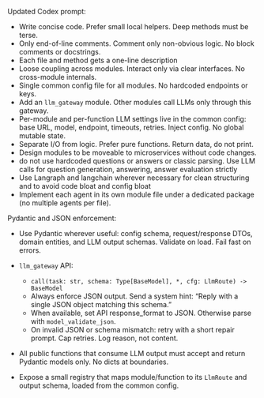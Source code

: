 Updated Codex prompt:

- Write concise code. Prefer small local helpers. Deep methods must be terse.
- Only end-of-line comments. Comment only non-obvious logic. No block comments or docstrings.
- Each file and method gets a one-line description
- Loose coupling across modules. Interact only via clear interfaces. No cross-module internals.
- Single common config file for all modules. No hardcoded endpoints or keys.
- Add an `llm_gateway` module. Other modules call LLMs only through this gateway.
- Per-module and per-function LLM settings live in the common config: base URL, model, endpoint, timeouts, retries. Inject config. No global mutable state.
- Separate I/O from logic. Prefer pure functions. Return data, do not print.
- Design modules to be moveable to microservices without code changes.
- do not use hardcoded questions or answers or classic parsing. Use LLM calls for question generation, answering, answer evaluation strictly
- Use Langraph and langchain wherever necessary for clean structuring and to avoid code bloat and config bloat
- Implement each agent in its own module file under a dedicated package (no multiple agents per file).

Pydantic and JSON enforcement:

- Use Pydantic wherever useful: config schema, request/response DTOs, domain entities, and LLM output schemas. Validate on load. Fail fast on errors.
- `llm_gateway` API:

  - `call(task: str, schema: Type[BaseModel], *, cfg: LlmRoute) -> BaseModel`
  - Always enforce JSON output. Send a system hint: “Reply with a single JSON object matching this schema.”
  - When available, set API response_format to JSON. Otherwise parse with `model_validate_json`.
  - On invalid JSON or schema mismatch: retry with a short repair prompt. Cap retries. Log reason, not content.

- All public functions that consume LLM output must accept and return Pydantic models only. No dicts at boundaries.
- Expose a small registry that maps module/function to its `LlmRoute` and output schema, loaded from the common config.
